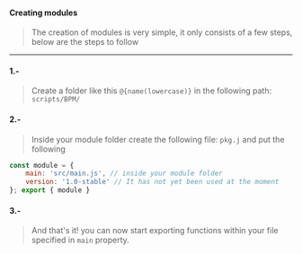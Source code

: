 #### Creating modules 
> The creation of modules is very simple, it only consists of a few steps, below are the steps to follow 

---

#### 1.-
> Create a folder like this `@{name(lowercase)}` in the following path: `scripts/BPM/`

#### 2.-
> Inside your module folder create the following file: `pkg.j` and put the following
```js
const module = {
    main: 'src/main.js', // inside your module folder
    version: '1.0-stable' // It has not yet been used at the moment
}; export { module }
```

#### 3.-
> And that's it! you can now start exporting functions within your file specified in `main` property.
